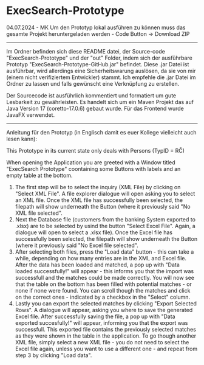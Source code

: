 # ExecSearch-Prototype

04.07.2024 - MK
Um den Prototyp lokal ausführen zu können muss das gesamte Projekt heruntergeladen werden - Code Button -> Download ZIP

------------------------------------------------------------------------------------------------------------------------------------------------------------------------------------

Im Ordner befinden sich diese README datei, der Source-code "ExecSearch-Prototype" und der "out" Folder, indem sich der ausführbare Prototyp "ExecSearch-Prototype-GitHub.jar" befindet. Diese .jar Datei ist ausführbar, wird allerdings eine Sicherheitswarung auslösen, da sie von mir (einem nicht verifiziertem Entwickler) stammt. Ich empfehle die .jar Datei im Ordner zu lassen und falls gewünscht eine Verknüpfung zu erstellen.

Der Sourcecode ist ausführlich kommentiert und formatiert um gute Lesbarkeit zu gewährleisten. Es handelt sich um ein Maven Projekt das auf Java Version 17 (coretto-17.0.6) gebaut wurde. Für das Frontend wurde JavaFX verwendet.

------------------------------------------------------------------------------------------------------------------------------------------------------------------------------------

Anleitung für den Prototyp (in Englisch damit es euer Kollege vielleicht auch lesen kann):

This Prototype in its current state only deals with Persons (TypID = RČ)

When opening the Application you are greeted with a Window titled "ExecSearch Prototype" coontaining some Buttons with labels and an empty table at the bottom.

1. The first step will be to select the inquiry (XML File) by clicking on "Select XML File". A file explorer dialogue will open asking you to select an XML file. Once the XML file has successfully been selected, the filepath will show underneath the Button (where it previously said "No XML file selected".
2. Next the Database file (customers from the banking System exported to .xlsx) are to be selected by usind the button "Select Excel File". Again, a dialogue will open to select a .xlsx file). Once the Excel file has successfully been selected, the filepath will show underneath the Button (where it previously said "No Excel file selected".
3. After selecting both files, press the "Load data" button - this can take a while, depending on how many entries are in the XML and Excel file. After the data has been loaded and matched, a pop up with "Data loaded successfully!" will appear - this informs you that the import was successfull and the matches could be made correctly.
You will now see that the table on the bottom has been filled with potential matches - or none if none were found. You can scroll though the matches and click on the correct ones - indicated by a checkbox in the "Select" column.
4. Lastly you can export the selected matches by clicking "Export Selected Rows". A dialogue will appear, asking you where to save the generated Excel file. After successfully saving the file, a pop up with "Data exported succesfully!" will appear, informing you that the export was successfull. This exported file contains the previously selected matches as they were shown in the table in the application.
To go though another XML file, simply select a new XML file - you do not need to select the Excel file again, unless you want to use a different one - and repeat from step 3 by clicking "Load data".

